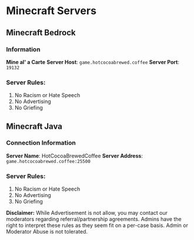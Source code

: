 # **Minecraft Servers**

## Minecraft Bedrock

### __**Information**__
**Mine al' a Carte**
**Server Host**: `game.hotcocoabrewed.coffee`
**Server Port**: `19132`

### __Server Rules:__ 
1. No Racism or Hate Speech 
2. No Advertising 
3. No Griefing 
  
  
## Minecraft Java

### __**Connection Information**__
**Server Name**: HotCocoaBrewedCoffee
**Server Address**: `game.hotcocoabrewed.coffee:25500`

### __Server Rules:__
1. No Racism or Hate Speech
2. No Advertising
3. No Griefing

__Disclaimer:__
While Advertisement is not allow, you may contact our moderators regarding referral/partnership agreements.
Admins have the right to interpret these rules as they seem fit on a per-case basis.
Admin or Moderator Abuse is not tolerated.
